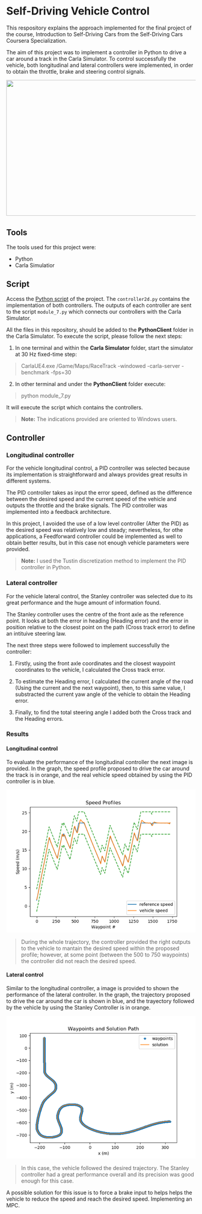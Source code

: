 # Self-Driving Vehicle Control
This respository explains the approach implemented for the final project of the course, Introduction to Self-Driving Cars from the Self-Driving Cars Coursera Specialization.

The aim of this project was to implement a controller in Python to drive a car around a track in the Carla Simulator. To control successfully the vehicle, both longitudinal and lateral controllers were implemented, in order to obtain the throttle, brake and steering control signals.

<p align = "center">
<img src = "./demo_gif/Video_GIF.gif" height = "360" width = "630">
</p>

## Tools
The tools used for this project were:
* Python
* Carla Simulatior

## Script
Access the [Python script](https://github.com/kmilo7204/Self-Driving_Vehicle_Control/blob/master/controller2d.py) of the project. The `controller2d.py` contains the implementation of both controllers. The outputs of each controller are sent to the script `module_7.py` which connects our controllers with the Carla Simulator.

All the files in this repository, should be added to the **PythonClient** folder in the Carla Simulator. To execute the script, please follow the next steps:

1. In one terminal and within the **Carla Simulator** folder, start the simulator at 30 Hz fixed-time step:
>CarlaUE4.exe /Game/Maps/RaceTrack -windowed -carla-server -benchmark -fps=30

2. In other terminal and under the **PythonClient** folder execute:
>python module_7.py

It will execute the script which contains the controllers.

>**Note:** The indications provided are oriented to Windows users.

## Controller

### Longitudinal controller
For the vehicle longitudinal control, a PID controller was selected because its implementation is straightforward and always provides great results in different systems.

The PID controller takes as input the error speed, defined as the difference between the desired speed and the current speed of the vehicle and outputs the throttle and the brake signals. The PID controller was implemented into a feedback architecture.

In this project, I avoided the use of a low level controller (After the PID) as the desired speed was relatively low and steady; nevertheless, for othe applications, a Feedforward controller could be implemented as well to obtain better results, but in this case not enough vehicle parameters were provided.

>**Note:** I used the Tustin discretization method to implement the PID controller in Python.

### Lateral controller
For the vehicle lateral control, the Stanley controller was selected due to its great performance and the huge amount of information found.

The Stanley controller uses the centre of the front axle as the reference point. It looks at both the error in heading (Heading error) and the error in position relative to the closest point on the path (Cross track error) to define an intituive steering law.

The next three steps were followed to implement successfully the controller:

1. Firstly, using the front axle coordinates and the closest waypoint coordinates to the vehicle, I calculated the Cross track error.

2. To estimate the Heading error, I calculated the current angle of the road (Using the current and the next waypoint), then, to this same value, I substracted the current yaw angle of the vehicle to obtain the Heading error.

3. Finally, to find the total steering angle I added both the Cross track and the Heading errors.

### Results
#### Longitudinal control
To evaluate the performance of the longitudinal controller the next image is provided. In the graph, the speed profile proposed to drive the car around the track is in orange, and the real vehicle speed obtained by using the PID controller is in blue.

<p align = "center">
<img  src = "./controller_output/Grade.png">
</p>

>During the whole trajectory, the controller provided the right outputs to the vehicle to mantain the desired speed within the proposed profile; however, at some point (between the 500 to 750 waypoints) the controller did not reach the desired speed. 


#### Lateral control
Similar to the longitudinal controller, a image is provided to shown the performance of the lateral controller. In the graph, the trajectory proposed to drive the car around the car is shown in blue, and the trayectory followed by the vehicle by using the Stanley Controller is in orange.

<p align = "center">
<img  src = "./controller_output/Waypoints%20Solution.png">
</p>

>In this case, the vehicle followed the desired trajectory. The Stanley controller had a great performance overall and its precision was good enough for this case.


A possible solution for this issue is to force a brake input to helps helps the vehicle to reduce the speed and reach the desired speed.
Implementing an MPC.
